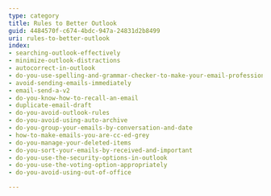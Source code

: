 ```yaml
---
type: category
title: Rules to Better Outlook
guid: 4484570f-c674-4bdc-947a-24831d2b8499
uri: rules-to-better-outlook
index:
- searching-outlook-effectively
- minimize-outlook-distractions
- autocorrect-in-outlook
- do-you-use-spelling-and-grammar-checker-to-make-your-email-professional
- avoid-sending-emails-immediately
- email-send-a-v2
- do-you-know-how-to-recall-an-email
- duplicate-email-draft
- do-you-avoid-outlook-rules
- do-you-avoid-using-auto-archive
- do-you-group-your-emails-by-conversation-and-date
- how-to-make-emails-you-are-cc-ed-grey
- do-you-manage-your-deleted-items
- do-you-sort-your-emails-by-received-and-important
- do-you-use-the-security-options-in-outlook
- do-you-use-the-voting-option-appropriately
- do-you-avoid-using-out-of-office

---
```

